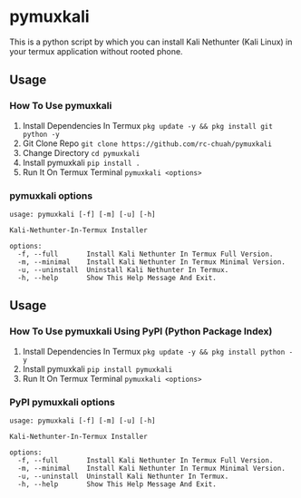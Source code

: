 # pymuxkali
This is a python script by which you can install Kali Nethunter (Kali Linux) in your termux application without rooted phone.

## Usage
### How To Use pymuxkali
1. Install Dependencies In Termux `pkg update -y && pkg install git python -y`
2. Git Clone Repo `git clone https://github.com/rc-chuah/pymuxkali`
3. Change Directory `cd pymuxkali`
4. Install pymuxkali `pip install .`
5. Run It On Termux Terminal `pymuxkali <options>`
### pymuxkali options
```
usage: pymuxkali [-f] [-m] [-u] [-h]

Kali-Nethunter-In-Termux Installer

options:
  -f, --full       Install Kali Nethunter In Termux Full Version.
  -m, --minimal    Install Kali Nethunter In Termux Minimal Version.
  -u, --uninstall  Uninstall Kali Nethunter In Termux.
  -h, --help       Show This Help Message And Exit.
```
## Usage
### How To Use pymuxkali Using PyPI (Python Package Index)
1. Install Dependencies In Termux `pkg update -y && pkg install python -y`
2. Install pymuxkali `pip install pymuxkali`
3. Run It On Termux Terminal `pymuxkali <options>`
### PyPI pymuxkali options
```
usage: pymuxkali [-f] [-m] [-u] [-h]

Kali-Nethunter-In-Termux Installer

options:
  -f, --full       Install Kali Nethunter In Termux Full Version.
  -m, --minimal    Install Kali Nethunter In Termux Minimal Version.
  -u, --uninstall  Uninstall Kali Nethunter In Termux.
  -h, --help       Show This Help Message And Exit.
```
